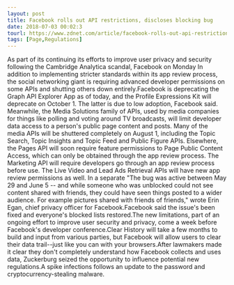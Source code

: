 ```yaml
---
layout: post
title: Facebook rolls out API restrictions, discloses blocking bug
date: 2018-07-03 00:02:3
tourl: https://www.zdnet.com/article/facebook-rolls-out-api-restrictions-discloses-blocking-bug/
tags: [Page,Regulations]
---
```

As part of its continuing its efforts to improve user privacy and security following the Cambridge Analytica scandal, Facebook on Monday In addition to implementing stricter standards within its app review process, the social networking giant is requiring advanced developer permissions on some APIs and shutting others down entirely.Facebook is deprecating the Graph API Explorer App as of today, and the Profile Expressions Kit will deprecate on October 1. The latter is due to low adoption, Facebook said. Meanwhile, the Media Solutions family of APIs, used by media companies for things like polling and voting around TV broadcasts, will limit developer data access to a person's public page content and posts. Many of the media APIs will be shuttered completely on August 1, including the Topic Search, Topic Insights and Topic Feed and Public Figure APIs. Elsewhere, the Pages API will soon require feature permissions to Page Public Content Access, which can only be obtained through the app review process. The Marketing API will require developers go through an app review process before use. The Live Video and Lead Ads Retrieval APIs will have new app review permissions as well. In a separate "The bug was active between May 29 and June 5 -- and while someone who was unblocked could not see content shared with friends, they could have seen things posted to a wider audience. For example pictures shared with friends of friends," wrote Erin Egan, chief privacy officer for Facebook.Facebook said the issue's been fixed and everyone's blocked lists restored.The new limitations, part of an ongoing effort to improve user security and privacy, come a week before Facebook's developer conference.Clear History will take a few months to build and input from various parties, but Facebook will allow users to clear their data trail--just like you can with your browsers.After lawmakers made it clear they don't completely understand how Facebook collects and uses data, Zuckerburg seized the opportunity to influence potential new regulations.A spike infections follows an update to the password and cryptocurrency-stealing malware.